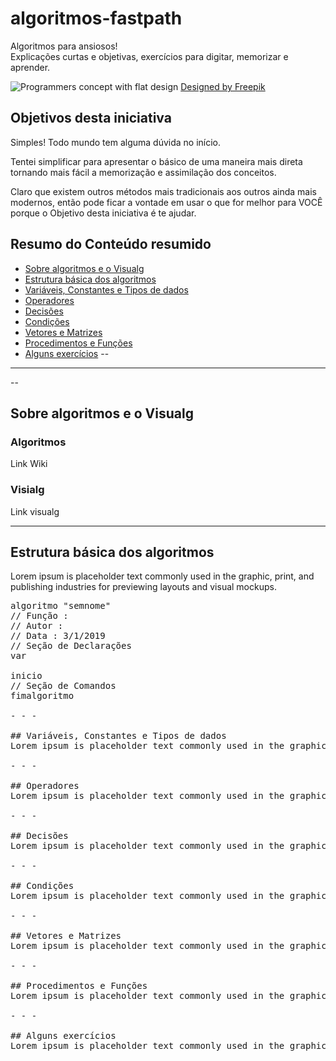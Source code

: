 # algoritmos-fastpath
Algoritmos para ansiosos! \
Explicações curtas e objetivas, exercícios para digitar, memorizar e aprender.

![Programmers concept with flat design](https://image.freepik.com/free-vector/programmers-concept-with-flat-design_23-2147849844.jpg)
[Designed by Freepik](https://www.freepik.com/free-vector/programmers-concept-with-flat-design_2456097.htm)


## Objetivos desta iniciativa
Simples! Todo mundo tem alguma dúvida no início.

Tentei simplificar para apresentar o básico de uma maneira mais direta tornando mais fácil a memorização e assimilação dos conceitos. 

Claro que existem outros métodos mais tradicionais aos outros ainda mais modernos, então pode ficar a vontade em usar o que for melhor para VOCÊ porque o Objetivo desta iniciativa é te ajudar.

## Resumo do Conteúdo resumido
* [Sobre algoritmos e o Visualg](#sobre-algoritmos-e-o-Visualg)
* [Estrutura básica dos algoritmos](#estrutura-básica-dos-algoritmos)
* [Variáveis, Constantes e Tipos de dados](#variáveis-constantes-e-tipos-de-dados)
* [Operadores](#operadores)
* [Decisões](#decisões)
* [Condições](#condições)
* [Vetores e Matrizes](#vetores-e-matrizes)
* [Procedimentos e Funções](#procedimentos-e-funções)
* [Alguns exercícios](#alguns-exercÍcios)
--
- - -
--
## Sobre algoritmos e o Visualg
### Algoritmos
Link Wiki
### Visialg
Link visualg
  
- - - 
  
## Estrutura básica dos algoritmos
Lorem ipsum is placeholder text commonly used in the graphic, print, and publishing industries for previewing layouts and visual mockups.
<pre>
algoritmo "semnome"
// Função :
// Autor :
// Data : 3/1/2019
// Seção de Declarações 
var

inicio
// Seção de Comandos 
fimalgoritmo
  
- - - 
  
## Variáveis, Constantes e Tipos de dados
Lorem ipsum is placeholder text commonly used in the graphic, print, and publishing industries for previewing layouts and visual mockups.
  
- - - 
  
## Operadores
Lorem ipsum is placeholder text commonly used in the graphic, print, and publishing industries for previewing layouts and visual mockups.
  
- - - 
  
## Decisões
Lorem ipsum is placeholder text commonly used in the graphic, print, and publishing industries for previewing layouts and visual mockups.
  
- - - 
  
## Condições
Lorem ipsum is placeholder text commonly used in the graphic, print, and publishing industries for previewing layouts and visual mockups.
  
- - - 
  
## Vetores e Matrizes
Lorem ipsum is placeholder text commonly used in the graphic, print, and publishing industries for previewing layouts and visual mockups.
  
- - - 
  
## Procedimentos e Funções
Lorem ipsum is placeholder text commonly used in the graphic, print, and publishing industries for previewing layouts and visual mockups.
  
- - - 
  
## Alguns exercícios
Lorem ipsum is placeholder text commonly used in the graphic, print, and publishing industries for previewing layouts and visual mockups.
